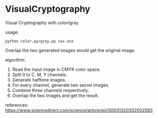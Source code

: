 # VisualCryptography
Visual Cryptography with color/gray

usage:
```shell
python color.py/gray.py xxx.xxx
```
Overlap the two generated images would get the original image.

algorithm:
1. Read the input image in CMYK color space.
2. Split it to C, M, Y channels.
3. Generate halftone images.
4. For every channel, generate two secret images.
5. Combine three channels respectively.
6. Overlap the two images and get the result.

references: https://www.sciencedirect.com/science/article/pii/S0031320302002583
